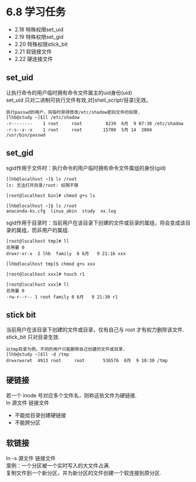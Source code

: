 # 6.8 学习任务
- 2.18 特殊权限set_uid
- 2.19 特殊权限set_gid
- 2.20 特殊权限stick_bit
- 2.21 软链接文件
- 2.22 硬连接文件

## set_uid
让执行命令的用户临时拥有命令文件属主的uid身份(uid)  
set_uid 只对二进制可执行文件有效,对[shell_script/目录]无效。
```
执行passwd的用户，将临时获得修改/etc/shadow密码文件的权限.
[lhb@study ~]$ll /etc/shadow
-r--------    1 root     root         8239  6月  9 07:30 /etc/shadow
-r-s--x--x    1 root     root        15700  5月 14  2004 /usr/bin/passwd
```

## set_gid
sgid作用于文件时：执行命令的用户临时拥有命令文件属组的身份(gid)
```
[lhb@localhost ~]$ ls /root
ls: 无法打开目录/root: 权限不够

[root@localhost bin]# chmod g+s ls

[lhb@localhost ~]$ ls /root
anaconda-ks.cfg  linux_abin  study  xx.log
```
sgid作用于目录时：当前用户在该目录下创建的文件或目录的属组，将会变成该目录的属组，而非用户的属组.
```
[root@localhost tmp]# ll
总用量 0
drwxr-xr-x  2 lhb  family  6 6月   9 21:16 xxx

[lhb@localhost tmp]$ chmod g+s xxx

[root@localhost xxx]# touch r1

[root@localhost xxx]# ll
总用量 0
-rw-r--r-- 1 root family 0 6月   9 21:30 r1
```

## stick bit
当前用户在该目录下创建的文件或目录，仅有自己与 root 才有权力删除该文件.  
stick_bit 只对目录生效.
```
以tmp目录为例，不同的用户只能删除自己创建的文件或目录.
[lhb@study ~]$ll -d /tmp
drwxrwxrwt  4913 root     root       536576  6月  9 10:30 /tmp
```

## 硬链接
若一个 inode 号对应多个文件名，则称这些文件为硬链接.  
ln 源文件 链接文件  
- 不能给目录创建硬链接
- 不能跨分区

## 软链接

ln -s 源文件 链接文件  
案例：一个分区被一个实时写入的大文件占满.  
复制文件到一个新分区，并为新分区的文件创建一个软连接到原分区.
